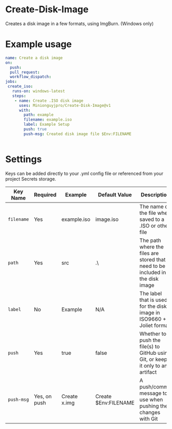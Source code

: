 # Create-Disk-Image
Creates a disk image in a few formats, using ImgBurn. (Windows only)
# Example usage
```yaml
name: Create a disk image
on:
  push:
  pull_request:
  workflow_dispatch:
jobs:
 create_iso:
   runs-on: windows-latest
   steps:
    - name: Create .ISO disk image
      uses: Minionguyjpro/Create-Disk-Image@v1
      with:
        path: example
        filename: example.iso
        label: Example Setup
        push: true
        push-msg: Created disk image file $Env:FILENAME
  
```
# Settings
Keys can be added directly to your .yml config file or referenced from your project Secrets storage.

| **Key Name** | **Required** | **Example** | **Default Value** | **Description**                                                                |
|--------------|--------------|-------------|-------------------|--------------------------------------------------------------------------------|
| ``filename`` | Yes          | example.iso | image.iso         | The name of the file when saved to a .ISO or other file                        |
| ``path``     | Yes          | src         | .\                | The path where the files are stored that need to be included in the disk image |
| ``label``    | No           | Example     | N/A               | The label that is used for the disk image in ISO9660 + Joliet format           |
| ``push``     | Yes          | true        | false             | Whether to push the file(s) to GitHub using Git, or keep it only to an artifact|
| ``push-msg`` | Yes, on push | Create x.img| Create $Env:FILENAME| A push/commit message to use when pushing the changes with Git               |
